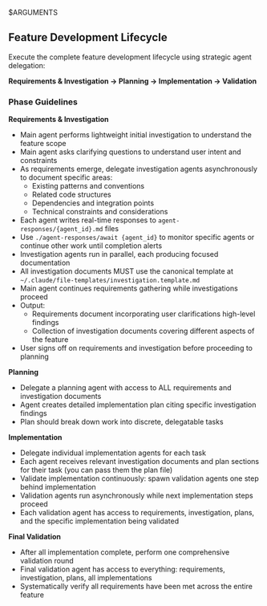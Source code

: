 $ARGUMENTS

## Feature Development Lifecycle

Execute the complete feature development lifecycle using strategic agent delegation:

**Requirements & Investigation → Planning → Implementation → Validation**

### Phase Guidelines

**Requirements & Investigation**
- Main agent performs lightweight initial investigation to understand the feature scope
- Main agent asks clarifying questions to understand user intent and constraints
- As requirements emerge, delegate investigation agents asynchronously to document specific areas:
  - Existing patterns and conventions
  - Related code structures
  - Dependencies and integration points
  - Technical constraints and considerations
- Each agent writes real-time responses to `agent-responses/{agent_id}.md` files
- Use `./agent-responses/await {agent_id}` to monitor specific agents or continue other work until completion alerts
- Investigation agents run in parallel, each producing focused documentation
- All investigation documents MUST use the canonical template at `~/.claude/file-templates/investigation.template.md`
- Main agent continues requirements gathering while investigations proceed
- Output: 
  - Requirements document incorporating user clarifications high-level findings
  - Collection of investigation documents covering different aspects of the feature
- User signs off on requirements and investigation before proceeding to planning

**Planning**
- Delegate a planning agent with access to ALL requirements and investigation documents
- Agent creates detailed implementation plan citing specific investigation findings
- Plan should break down work into discrete, delegatable tasks

**Implementation**
- Delegate individual implementation agents for each task
- Each agent receives relevant investigation documents and plan sections for their task (you can pass them the plan file)
- Validate implementation continuously: spawn validation agents one step behind implementation
- Validation agents run asynchronously while next implementation steps proceed
- Each validation agent has access to requirements, investigation, plans, and the specific implementation being validated

**Final Validation**
- After all implementation complete, perform one comprehensive validation round
- Final validation agent has access to everything: requirements, investigation, plans, all implementations
- Systematically verify all requirements have been met across the entire feature

